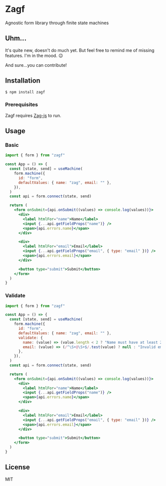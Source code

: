 # Zagf

Agnostic form library through finite state machines

## Uhm...

It's quite new, doesn't do much yet. But feel free to remind me of missing features. I'm in the mood. 😉

And sure...you can contribute!

## Installation

```bash
$ npm install zagf
```

### Prerequisites

Zagf requires [Zag-js](https://zagjs.com/) to run.

## Usage

### Basic

```jsx
import { form } from "zagf"

const App = () => {
  const [state, send] = useMachine(
    form.machine({
      id: "form",
      defaultValues: { name: "zag", email: "" },
    }),
  )
  const api = form.connect(state, send)

  return (
    <form onSubmit={api.onSubmit((values) => console.log(values))}>
      <div>
        <label htmlFor="name">Name</label>
        <input {...api.getFieldProps("name")} />
        <span>{api.errors.name}</span>
      </div>

      <div>
        <label htmlFor="email">Email</label>
        <input {...api.getFieldProps("email", { type: "email" })} />
        <span>{api.errors.email}</span>
      </div>

      <button type="submit">Submit</button>
    </form>
  )
}
```

### Validate

```jsx
import { form } from "zagf"

const App = () => {
  const [state, send] = useMachine(
    form.machine({
      id: "form",
      defaultValues: { name: "zag", email: "" },
      validate: {
        name: (value) => (value.length < 2 ? "Name must have at least 2 letters" : null),
        email: (value) => (/^\S+@\S+$/.test(value) ? null : "Invalid email"),
      },
    }),
  )
  const api = form.connect(state, send)

  return (
    <form onSubmit={api.onSubmit((values) => console.log(values))}>
      <div>
        <label htmlFor="name">Name</label>
        <input {...api.getFieldProps("name")} />
        <span>{api.errors.name}</span>
      </div>

      <div>
        <label htmlFor="email">Email</label>
        <input {...api.getFieldProps("email", { type: "email" })} />
        <span>{api.errors.email}</span>
      </div>

      <button type="submit">Submit</button>
    </form>
  )
}
```

## License

MIT
